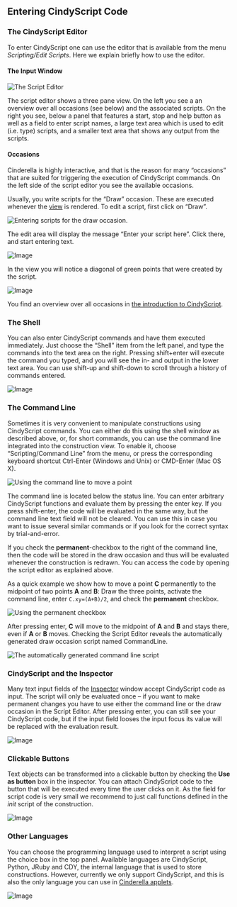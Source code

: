 ##  Entering CindyScript Code

###  The CindyScript Editor

To enter CindyScript one can use the editor that is available from the menu *Scripting/Edit Scripts*.
Here we explain briefly how to use the editor.

####  The Input Window

![The Script Editor](img/ScriptEditor.png)

The script editor shows a three pane view.
On the left you see a an overview over all occasions (see below) and the associated scripts.
On the right you see, below a panel that features a start, stop and help button as well as a field to enter script names, a large text area which is used to edit (i.e.
type) scripts, and a smaller text area that shows any output from the scripts.

####  Occasions

Cinderella is highly interactive, and that is the reason for many “occasions” that are suited for triggering the execution of CindyScript commands.
On the left side of the script editor you see the available occasions.

Usually, you write scripts for the “Draw” occasion.
These are executed whenever the [view](Views.md) is rendered.
To edit a script, first click on “Draw”.

![Entering scripts for the draw occasion.](img/ScriptEditor-draw.png)

The edit area will display the message “Enter your script here”.
Click there, and start entering text.

![Image](img/ScriptEditor-example.png)

In the view you will notice a diagonal of green points that were created by the script.

![Image](img/ScriptEditor-view.png)

You find an overview over all occasions in [the introduction to CindyScript](CSFundamentals.md).

###  The Shell

You can also enter CindyScript commands and have them executed immediately.
Just choose the “Shell” item from the left panel, and type the commands into the text area on the right.
Pressing shift+enter will execute the command you typed, and you will see the in- and output in the lower text area.
You can use shift-up and shift-down to scroll through a history of commands entered.

![Image](img/ScriptEditor-shell.png)

###  The Command Line

Sometimes it is very convenient to manipulate constructions using CindyScript commands.
You can either do this using the shell window as described above, or, for short commands, you can use the command line integrated into the construction view.
To enable it, choose “Scripting/Command Line” from the menu, or press the corresponding keyboard shortcut Ctrl-Enter (Windows and Unix) or CMD-Enter (Mac OS X).

![Using the command line to move a point](img/CindyScriptCommandline.png)

The command line is located below the status line.
You can enter arbitrary CindyScript functions and evaluate them by pressing the enter key.
If you press shift-enter, the code will be evaluated in the same way, but the command line text field will not be cleared.
You can use this in case you want to issue several similar commands or if you look for the correct syntax by trial-and-error.

If you check the **permanent**-checkbox to the right of the command line, then the code will be stored in the draw occasion and thus will be evaluated whenever the construction is redrawn.
You can access the code by opening the script editor as explained above.

As a quick example we show how to move a point **C** permanently to the midpoint of two points **A** and **B**: Draw the three points, activate the command line, enter `C.xy=(A+B)/2`, and check the **permanent** checkbox.

![Using the **permanent** checkbox](img/PermanentCommandLine.png)

After pressing enter, **C** will move to the midpoint of **A** and **B** and stays there, even if **A** or **B** moves.
Checking the Script Editor reveals the automatically generated draw occasion script named CommandLine.

![The automatically generated command line script](img/CommandLineScript.png)

###  CindyScript and the Inspector

Many text input fields of the [Inspector](Inspector.md) window accept CindyScript code as input.
The script will only be evaluated once – if you want to make permanent changes you have to use either the command line or the draw occasion in the Script Editor.
After pressing enter, you can still see your CindyScript code, but if the input field looses the input focus its value will be replaced with the evaluation result.

![Image](img/CindyScriptInspector.png)

###  Clickable Buttons

Text objects can be transformed into a clickable button by checking the **Use as button** box in the inspector.
You can attach CindyScript code to the button that will be executed every time the user clicks on it.
As the field for script code is very small we recommend to just call functions defined in the *init* script of the construction.

![Image](img/Clickable-Button.png)

###  Other Languages

You can choose the programming language used to interpret a script using the choice box in the top panel.
Available languages are CindyScript, Python, JRuby and CDY, the internal language that is used to store constructions.
However, currently we only support CindyScript, and this is also the only language you can use in [Cinderella applets](HTML_Export.md).

![Image](img/ScriptEditor-languages.png)

